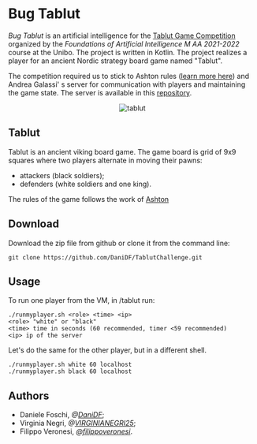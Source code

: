 # Bug Tablut
_Bug Tablut_ is an artificial intelligence for the [Tablut Game Competition](http://ai.unibo.it/games/boardgamecompetition/tablut) organized by the _Foundations of Artificial Intelligence M AA 2021-2022_ course at the Unibo.
The project is written in Kotlin. The project realizes a player for an ancient Nordic strategy board game named "Tablut". 

The competition required us to stick to Ashton rules ([learn more here](https://www.heroicage.org/issues/13/ashton.php)) and Andrea Galassi' s server for communication with players and maintaining the game state. The server is available in this [repository](https://github.com/AGalassi/TablutCompetition).


<p align="center">
  <img src="https://github.com/DaniDF/TablutChallenge/blob/master/tablut.png" alt="tablut"/>
</p>

## Tablut
Tablut is an ancient viking board game. The game board is grid of 9x9 squares where two players alternate in moving their pawns:
+ attackers (black soldiers);
+ defenders (white soldiers and one king).

The rules of the game follows the work of [Ashton](https://www.heroicage.org/issues/13/ashton.php) 





## Download
Download the zip file from github or clone it from the command line:

```
git clone https://github.com/DaniDF/TablutChallenge.git
```

## Usage
To run one player from the VM, in /tablut run:

```
./runmyplayer.sh <role> <time> <ip>
<role> "white" or "black" 
<time> time in seconds (60 recommended, timer <59 recommended)
<ip> ip of the server
```

Let's do the same for the other player, but in a different shell.

```
./runmyplayer.sh white 60 localhost
./runmyplayer.sh black 60 localhost
```

## Authors

+ Daniele Foschi, _@[DaniDF](https://github.com/DaniDF)_;
+ Virginia Negri, _@[VIRGINIANEGRI25](https://github.com/VIRGINIANEGRI25)_;
+ Filippo Veronesi, _@[filippoveronesi](https://github.com/filippoveronesi)_.

